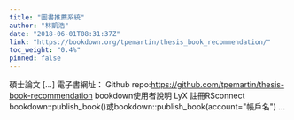 ```yaml
---
title: "圖書推薦系統"
author: "林凱浩"
date: "2018-06-01T08:31:37Z"
link: "https://bookdown.org/tpemartin/thesis_book_recommendation/"
toc_weight: "0.4%"
pinned: false
---
```


碩士論文 [...] 電子書網址： Github repo:https://github.com/tpemartin/thesis-book-recommendation bookdown使用者說明 LyX 註冊RSconnect bookdown::publish_book()或bookdown::publish_book(account="帳戶名") ...
